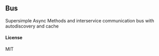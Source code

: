 ## Bus

Supersimple Async Methods and interservice communication bus with autodiscovery and cache

#### License

MIT